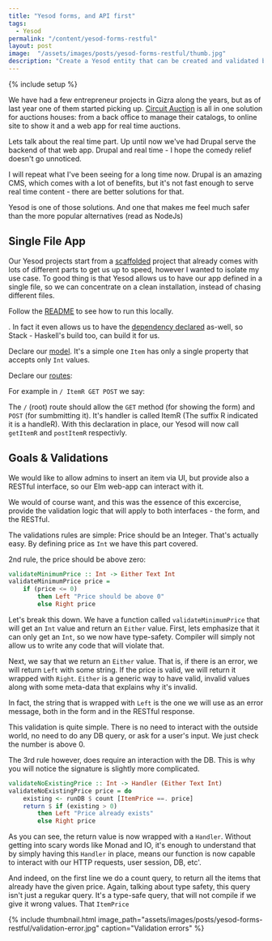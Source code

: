 ```yaml
---
title: "Yesod forms, and API first"
tags:
  - Yesod
permalink: "/content/yesod-forms-restful"
layout: post
image:  "/assets/images/posts/yesod-forms-restful/thumb.jpg"
description: "Create a Yesod entity that can be created and validated by forms and RESTful using the same validations handlers."
---
```


{% include setup %}

We have had a few entrepreneur projects in Gizra along the years, but as of last year one of them
started picking up. [Circuit Auction](http://www.circuitauction.com/) is all in one solution for auctions houses: from a back office to manage their catalogs, to online site to show it and a web app for real time
auctions.

Lets talk about the real time part. Up until now we've had Drupal serve the backend of that web app. Drupal and real time - I hope the comedy relief doesn't go unnoticed.

I will repeat what I've been seeing for a long time now. Drupal is an amazing CMS, which comes with a lot of benefits, but it's not fast enough to serve real time content - there are better solutions for that.

Yesod is one of those solutions. And one that makes me feel much safer than the more popular alternatives (read as NodeJs)

## Single File App

Our Yesod projects start from a [scaffolded](http://www.yesodweb.com/book/scaffolding-and-the-site-template) project that already comes with lots of different parts to get
us up to speed, however I wanted to isolate my use case. To good thing is that Yesod allows us to have our app defined in a single file, so we can concentrate on a clean installation, instead of chasing different files.

Follow the [README](https://github.com/Gizra/yesod-form-restful-example#installation) to see how to run this locally.

. In fact it even allows us to have the [dependency declared](https://github.com/Gizra/yesod-form-restful-example/blob/8863f70bba4ece37c2aa50ceb0a8e207c6189ebb/Item.hs#L2-L8) as-well, so Stack - Haskell's build too, can build it for us.

Declare our [model](https://github.com/Gizra/yesod-form-restful-example/blob/8863f70bba4ece37c2aa50ceb0a8e207c6189ebb/Item.hs#L36-L40). It's a simple one `Item` has only a single property that accepts only `Int` values.

Declare our [routes](https://github.com/Gizra/yesod-form-restful-example/blob/8863f70bba4ece37c2aa50ceb0a8e207c6189ebb/Item.hs#L43-L47):

For example in `/ ItemR GET POST` we say:

The `/` (root) route should allow the `GET` method (for showing the form) and `POST` (for sumbmitting it). It's handler is called ItemR (The suffix R indicated it is a handleR). With this declaration in place, our Yesod will now call `getItemR` and `postItemR` respectivly.

## Goals & Validations

We would like to allow admins to insert an item via UI, but provide also a RESTful interface, so our Elm web-app can interact with it.

We would of course want, and this was the essence of this excercise, provide the validation logic that will apply to both interfaces - the form, and the RESTful.

The validations rules are simple:
Price should be an Integer. That's actually easy. By defining price as `Int` we have this part covered.

2nd rule, the price should be above zero:

```haskell
validateMinimumPrice :: Int -> Either Text Int
validateMinimumPrice price =
    if (price <= 0)
        then Left "Price should be above 0"
        else Right price
```

Let's break this down. We have a function called `validateMinimumPrice` that will get an `Int` value and return an `Either` value. First, lets emphasize that it can only get an `Int`, so we now have type-safety. Compiler will simply not allow us to write any code that will violate that.

Next, we say that we return an `Either` value. That is, if there is an error, we will return `Left` with some string. If the price is valid, we will return it wrapped with `Right`. `Either` is a generic way to have valid, invalid values along with some meta-data that explains why it's invalid.

In fact, the string that is wrapped with `Left` is the one we will use as an error message, both in the form and in the RESTful response.

This validation is quite simple. There is no need to interact with the outside world, no need to do any DB query, or ask for a user's input. We just check the number is above 0.

The 3rd rule however, does require an interaction with the DB. This is why you will notice the signature is slightly more complicated.

```haskell
validateNoExistingPrice :: Int -> Handler (Either Text Int)
validateNoExistingPrice price = do
    existing <- runDB $ count [ItemPrice ==. price]
    return $ if (existing > 0)
        then Left "Price already exists"
        else Right price
```

As you can see, the return value is now wrapped with a `Handler`. Without getting into scary words like Monad and IO, it's enough to understand that by simply having this `Handler` in place, means our function is now capable to interact with our HTTP requests, user session, DB, etc'.

And indeed, on the first line we do a count query, to return all the items that already have the given price. Again, talking about type safety, this query isn't just a regukar query. It's a type-safe query, that will not compile if we give it wrong values. That `ItemPrice`

<!-- more -->

{% include thumbnail.html image_path="assets/images/posts/yesod-forms-restful/validation-error.jpg" caption="Validation errors" %}
